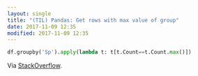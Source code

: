 ```yaml
---
layout: single
title: "(TIL) Pandas: Get rows with max value of group"
date: 2017-11-09 12:35
modified: 2017-11-09 12:35
---
```


```python
df.groupby('Sp').apply(lambda t: t[t.Count==t.Count.max()])
```

Via [StackOverflow](https://stackoverflow.com/a/15708177/1257318).
